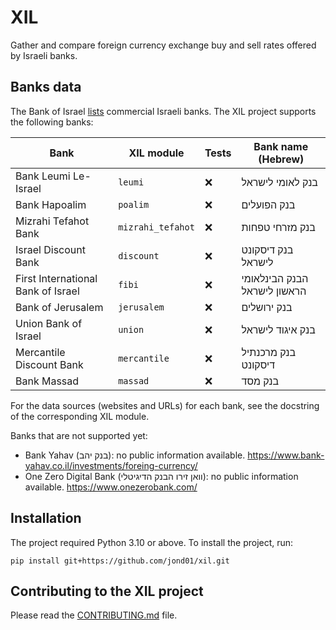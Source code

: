 # XIL

Gather and compare foreign currency exchange buy and sell rates offered by Israeli
banks.


## Banks data

The Bank of Israel [lists](https://www.boi.org.il/en/BankingSupervision/BanksAndBranchLocations/Pages/Default.aspx)
commercial Israeli banks. The XIL project supports the following banks:

| Bank                               | XIL module        | Tests | Bank name (Hebrew)           |
|------------------------------------|-------------------|-------|------------------------------|
| Bank Leumi Le-Israel               | `leumi`           | :x:   | בנק לאומי לישראל             |
| Bank Hapoalim                      | `poalim`          | :x:   | בנק הפועלים                  |
| Mizrahi Tefahot Bank               | `mizrahi_tefahot` | :x:   | בנק מזרחי טפחות              |
| Israel Discount Bank               | `discount`        | :x:   | בנק דיסקונט לישראל           |
| First International Bank of Israel | `fibi`            | :x:   | הבנק הבינלאומי הראשון לישראל |
| Bank of Jerusalem                  | `jerusalem`       | :x:   | בנק ירושלים                  |
| Union Bank of Israel               | `union`           | :x:   | בנק איגוד לישראל             |
| Mercantile Discount Bank           | `mercantile`      | :x:   | בנק מרכנתיל דיסקונט          |
| Bank Massad                        | `massad`          | :x:   | בנק מסד                      |

For the data sources (websites and URLs) for each bank, see the docstring of the
corresponding XIL module.

Banks that are not supported yet:

- Bank Yahav (בנק יהב): no public information available.
  https://www.bank-yahav.co.il/investments/foreing-currency/
- One Zero Digital Bank (וואן זירו הבנק הדיגיטלי): no public information available.
  https://www.onezerobank.com/

## Installation
The project required Python 3.10 or above. To install the project, run:
```shell
pip install git+https://github.com/jond01/xil.git
```

## Contributing to the XIL project
Please read the [CONTRIBUTING.md](CONTRIBUTING.md) file.
